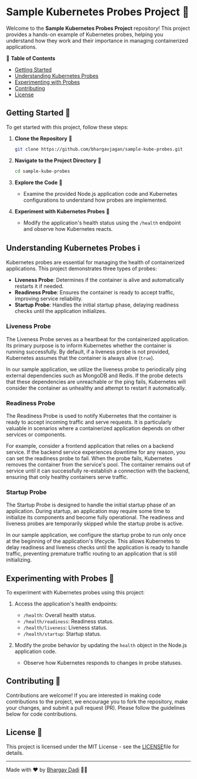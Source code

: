 # Sample Kubernetes Probes Project 🚀

Welcome to the **Sample Kubernetes Probes Project** repository! This project provides a hands-on example of Kubernetes probes, helping you understand how they work and their importance in managing containerized applications.

📖 **Table of Contents**
- [Getting Started](#getting-started)
- [Understanding Kubernetes Probes](#understanding-kubernetes-probes)
- [Experimenting with Probes](#experimenting-with-probes)
- [Contributing](#contributing)
- [License](#license)

## Getting Started 🚀

To get started with this project, follow these steps:

1. **Clone the Repository** 📂
   ```bash
   git clone https://github.com/bhargavjagan/sample-kube-probes.git
   ```

2. **Navigate to the Project Directory** 📁
   ```bash
   cd sample-kube-probes
   ```

3. **Explore the Code** 👀
   - Examine the provided Node.js application code and Kubernetes configurations to understand how probes are implemented.

4. **Experiment with Kubernetes Probes** 🧪
   - Modify the application's health status using the `/health` endpoint and observe how Kubernetes reacts.

## Understanding Kubernetes Probes ℹ️

Kubernetes probes are essential for managing the health of containerized applications. This project demonstrates three types of probes:

- **Liveness Probe**: Determines if the container is alive and automatically restarts it if needed.
- **Readiness Probe**: Ensures the container is ready to accept traffic, improving service reliability.
- **Startup Probe**: Handles the initial startup phase, delaying readiness checks until the application initializes.


### Liveness Probe

The Liveness Probe serves as a heartbeat for the containerized application. Its primary purpose is to inform Kubernetes whether the container is running successfully. By default, if a liveness probe is not provided, Kubernetes assumes that the container is always alive (`true`).

In our sample application, we utilize the liveness probe to periodically ping external dependencies such as MongoDB and Redis. If the probe detects that these dependencies are unreachable or the ping fails, Kubernetes will consider the container as unhealthy and attempt to restart it automatically.

### Readiness Probe

The Readiness Probe is used to notify Kubernetes that the container is ready to accept incoming traffic and serve requests. It is particularly valuable in scenarios where a containerized application depends on other services or components.

For example, consider a frontend application that relies on a backend service. If the backend service experiences downtime for any reason, you can set the readiness probe to fail. When the probe fails, Kubernetes removes the container from the service's pool. The container remains out of service until it can successfully re-establish a connection with the backend, ensuring that only healthy containers serve traffic.

### Startup Probe

The Startup Probe is designed to handle the initial startup phase of an application. During startup, an application may require some time to initialize its components and become fully operational. The readiness and liveness probes are temporarily skipped while the startup probe is active.

In our sample application, we configure the startup probe to run only once at the beginning of the application's lifecycle. This allows Kubernetes to delay readiness and liveness checks until the application is ready to handle traffic, preventing premature traffic routing to an application that is still initializing.


## Experimenting with Probes 🧪

To experiment with Kubernetes probes using this project:

1. Access the application's health endpoints:
   - `/health`: Overall health status.
   - `/health/readiness`: Readiness status.
   - `/health/liveness`: Liveness status.
   - `/health/startup`: Startup status.

2. Modify the probe behavior by updating the `health` object in the Node.js application code.
   - Observe how Kubernetes responds to changes in probe statuses.

## Contributing 🤝

Contributions are welcome! If you are interested in making code contributions to the project, we encourage you to fork the repository, make your changes, and submit a pull request (PR). Please follow the guidelines below for code contributions.

## License 📜

This project is licensed under the MIT License - see the [LICENSE](./README.md)file for details.

---

Made with ❤️ by [Bhargav Dadi](https://github.com/bhargavjagan) 👩‍💻